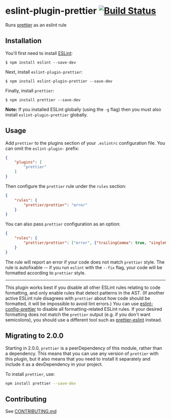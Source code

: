 # eslint-plugin-prettier [![Build Status](https://travis-ci.org/not-an-aardvark/eslint-plugin-prettier.svg?branch=master)](https://travis-ci.org/not-an-aardvark/eslint-plugin-prettier)

Runs [prettier](https://github.com/jlongster/prettier) as an eslint rule

## Installation

You'll first need to install [ESLint](http://eslint.org):

```
$ npm install eslint --save-dev
```

Next, install `eslint-plugin-prettier`:

```
$ npm install eslint-plugin-prettier --save-dev
```

Finally, install `prettier`:

```
$ npm install prettier --save-dev
```

**Note:** If you installed ESLint globally (using the `-g` flag) then you must also install `eslint-plugin-prettier` globally.

## Usage

Add `prettier` to the plugins section of your `.eslintrc` configuration file. You can omit the `eslint-plugin-` prefix:

```json
{
    "plugins": [
        "prettier"
    ]
}
```


Then configure the `prettier` rule under the `rules` section:

```json
{
    "rules": {
        "prettier/prettier": "error"
    }
}
```

You can also pass `prettier` configuration as an option:

```json
{
    "rules": {
        "prettier/prettier": ["error", {"trailingComma": true, "singleQuote": true}]
    }
}
```

The rule will report an error if your code does not match `prettier` style. The rule is autofixable -- if you run `eslint` with the `--fix` flag, your code will be formatted according to `prettier` style.

---

This plugin works best if you disable all other ESLint rules relating to code formatting, and only enable rules that detect patterns in the AST. (If another active ESLint rule disagrees with `prettier` about how code should be formatted, it will be impossible to avoid lint errors.) You can use [eslint-config-prettier](https://github.com/lydell/eslint-config-prettier) to disable all formatting-related ESLint rules. If your desired formatting does not match the `prettier` output (e.g. if you don't want semicolons), you should use a different tool such as [prettier-eslint](https://github.com/kentcdodds/prettier-eslint) instead.

## Migrating to 2.0.0

Starting in 2.0.0, `prettier` is a peerDependency of this module, rather than a dependency. This means that you can use any version of `prettier` with this plugin, but it also means that you need to install it separately and include it as a devDependency in your project.

To install `prettier`, use:

```bash
npm install prettier --save-dev
```

## Contributing

See [CONTRIBUTING.md](https://github.com/not-an-aardvark/eslint-plugin-prettier/blob/master/CONTRIBUTING.md)
